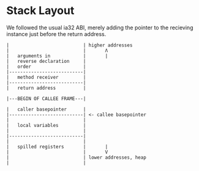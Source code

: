 # Stack Layout

We followed the usual ia32 ABI, merely adding the
pointer to the recieving instance just before the return
address.

    |                           | higher addresses
    |                           |       Ʌ
    |   arguments in            |       |
    |   reverse declaration     |
    |   order                   |
    |---------------------------|
    |   method receiver         |
    |---------------------------|
    |   return address          |

    |---BEGIN OF CALLEE FRAME---|

    |   caller basepointer      |
    |---------------------------| <- callee basepointer
    |                           |
    |   local variables         |
    |                           |
    |---------------------------|
    |                           |
    |   spilled registers       |       |
    |                           |       V
    |                           | lower addresses, heap
    |                           |

